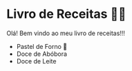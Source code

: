 # Livro de Receitas :man_cook:

Olá! Bem vindo ao meu livro de receitas!!!

 - Pastel de Forno :taco:
 - Doce de Abóbora
 - Doce de Leite
